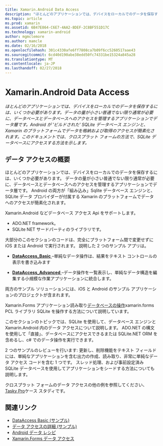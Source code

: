 ```yaml
---
title: Xamarin.Android Data Access
description: "ほとんどのアプリケーションでは、デバイスをローカルでのデータを保存するには、いくつか必要があります。 データの量が小さい普通でない限り通常が必要に、データベースとデータベースへのアクセスを管理するアプリケーションでデータ層です。  Android が 'ビルドされた' SQLite データベース エンジンと、Xamarin のプラットフォームでデータを格納および取得のアクセスが簡素化されます。 このドキュメントでは、クロスプラット フォームの方法で、SQLite データベースにアクセスする方法を示します。"
ms.topic: article
ms.prod: xamarin
ms.assetid: 6B47E864-C6E7-4AA2-8DEF-2C8BF551D17C
ms.technology: xamarin-android
author: mgmclemore
ms.author: mamcle
ms.date: 02/16/2018
ms.openlocfilehash: 301c4330afe6ff7808ca7b09f6cc5260517aae43
ms.sourcegitcommit: 6cd40d190abe38edd50fc74331be15324a845a28
ms.translationtype: MT
ms.contentlocale: ja-JP
ms.lasthandoff: 02/27/2018
---
```

# <a name="xamarinandroid-data-access"></a>Xamarin.Android Data Access

_ほとんどのアプリケーションでは、デバイスをローカルでのデータを保存するには、いくつか必要があります。データの量が小さい普通でない限り通常が必要に、データベースとデータベースへのアクセスを管理するアプリケーションでデータ層です。Android が 'ビルドされた' SQLite データベース エンジンと、Xamarin のプラットフォームでデータを格納および取得のアクセスが簡素化されます。このドキュメントでは、クロスプラット フォームの方法で、SQLite データベースにアクセスする方法を示します。_

## <a name="data-access-overview"></a>データ アクセスの概要

ほとんどのアプリケーションでは、デバイスをローカルでのデータを保存するには、いくつか必要があります。 データの量が小さい普通でない限り通常が必要に、データベースとデータベースへのアクセスを管理するアプリケーションでデータ層です。 Android の両方が「組み込み」Sqlite データベース エンジンと、SQLite データ プロバイダーが付属する Xamarin のプラットフォームでデータへのアクセスが簡素化されます。

Xamarin.Android などデータベース アクセス Api をサポートします。

-  ADO.NET framework。
-  SQLite NET サードパーティのライブラリです。

大部分のこのセクションのコードは、完全にプラットフォーム間で変更せずに iOS または Android で実行されます。 説明した 2 つのサンプル アプリは。

-  [**DataAccess_Basic** ](https://github.com/xamarin/mobile-samples/tree/master/DataAccess/Basic) &ndash;単純なデータ操作は、結果をテキスト コントロールの表示を書き込みます

-  [**DataAccess_Advanced** ](https://github.com/xamarin/mobile-samples/tree/master/DataAccess/Advanced) &ndash;データ操作を一覧表示し、単純なデータ構造を編集する小規模な作業アプリケーションに統合します。

両方のサンプル ソリューションには、iOS と Android のサンプル アプリケーションのプロジェクトが含まれます。

Xamarin.Forms アプリケーション読み取り[データベースの操作](~/xamarin-forms/app-fundamentals/databases.md)xamarin.forms PCL ライブラリ SQLite を操作する方法について説明しています。

このセクションのトピックでは、SQLite を使用して、データベース エンジンと Xamarin.Android 内のデータ アクセスについて説明します。 ADO.NET の構文を使用して「直接」、データベースにアクセスできるまたは SQLite.NET ORM を含めるし、c# でのデータ操作を実行できます。

2 つのサンプルのレビューを行います: 更新し、削除機能をテキスト フィールドには、単純なアプリケーションを含む出力の作成、読み取り、非常に単純なデータ アクセス コードを含む 1 つです。 スレッド処理、および事前設定済み SQLite データベースを使用してアプリケーションをシードする方法についても説明します。

クロスプラット フォームのデータ アクセスの他の例を参照してください、 [Tasky Pro](~/cross-platform/app-fundamentals/building-cross-platform-applications/case-study-tasky.md)ケース スタディです。


## <a name="related-links"></a>関連リンク

- [DataAccess Basic (サンプル)](https://github.com/xamarin/mobile-samples/tree/master/DataAccess/Basic)
- [データ アクセスの詳細 (サンプル)](https://github.com/xamarin/mobile-samples/tree/master/DataAccess/Advanced)
- [Android データ レシピ](https://developer.xamarin.com/recipes/android/data/)
- [Xamarin.Forms データ アクセス](~/xamarin-forms/app-fundamentals/databases.md)
